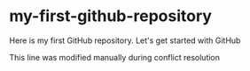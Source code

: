 # my-first-github-repository
Here is my first GitHub repository. Let's get started with GitHub

This line was modified manually during conflict resolution